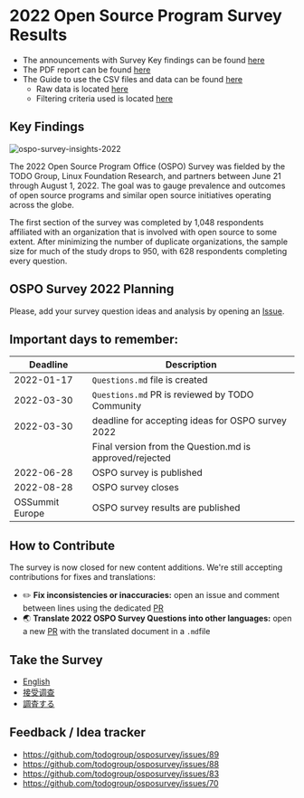# 2022 Open Source Program Survey Results

* The announcements with Survey Key findings can be found [here](https://todogroup.org/blog/)
* The PDF report can be found [here](https://github.com/todogroup/todogroup.org/files/9557802/OSPOSurveyResults_2022.pdf)
* The Guide to use the CSV files and data can be found [here](https://github.com/todogroup/osposurvey/blob/master/2022/csv-files-and-data-guide.md#guide-to-using-the-csv-files-and-data)
    * Raw data is located [here](https://github.com/todogroup/osposurvey/blob/master/2022/RawData.csv)
    * Filtering criteria used is located [here](https://github.com/todogroup/osposurvey/blob/master/2022/FilteringCriteria.csv)

## Key Findings

![ospo-survey-insights-2022](https://user-images.githubusercontent.com/43671777/189916124-8cb0631d-5c20-4d14-98c0-53b2941305c1.png)


The 2022 Open Source Program Office (OSPO) Survey was fielded by the TODO Group, Linux Foundation Research, and partners between June 21 through August 1, 2022. The goal was to gauge prevalence and outcomes of open source programs and similar open source initiatives operating across the globe.

The first section of the survey was completed by 1,048 respondents affiliated with an organization that is involved with open source to some extent. After minimizing the number of duplicate organizations, the sample size for much of the study drops to 950, with 628 respondents completing every question.


## OSPO Survey 2022 Planning

Please, add your survey question ideas and analysis by opening an [Issue](https://github.com/todogroup/osposurvey/issues).

## Important days to remember:

| Deadline | Description |
| --- | --- |
| 2022-01-17| `Questions.md` file is created |
| 2022-03-30| `Questions.md` PR is reviewed by TODO Community |
| 2022-03-30| deadline for accepting ideas for OSPO survey 2022 |
| | Final version from the Question.md is approved/rejected |
| 2022-06-28| OSPO survey is published |
| 2022-08-28| OSPO survey closes |
| OSSummit Europe| OSPO survey results are published |

## How to Contribute

The survey is now closed for new content additions. We're still accepting contributions for fixes and translations:
* ✏️ **Fix inconsistencies or inaccuracies:** open an issue and comment between lines using the dedicated [PR](https://github.com/todogroup/osposurvey/pull/99)
* 🌏 **Translate 2022 OSPO Survey Questions into other languages:** open a new [PR](https://github.com/todogroup/osposurvey/pull/) with the translated document in a `.md`file 


## Take the Survey

* [English](https://www.research.net/r/J9SHPWZ)
* [接受调查](https://www.research.net/r/J9SHPWZ?lang=zh)
* [調査する](https://www.research.net/r/J9SHPWZ?lang=ja)


## Feedback / Idea tracker

* https://github.com/todogroup/osposurvey/issues/89
* https://github.com/todogroup/osposurvey/issues/88
* https://github.com/todogroup/osposurvey/issues/83
* https://github.com/todogroup/osposurvey/issues/70
